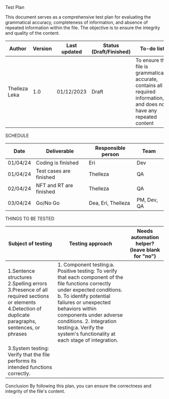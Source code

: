Test Plan 

This document serves as a comprehensive test plan for evaluating the grammatical accuracy, completeness of information, and absence of repeated information within the file. The objective is to ensure the integrity and quality of the content.


| Author | Version |  Last updated | Status (Draft/Finished)   | To-do list | 
|--------------------|--------------|----------------------------|---------------------|-------------------------------------------------------------------------------------------------|
| Thelleza Leka | 1.0 | 01/12/2023 | Draft | To ensure the file is grammatically accurate, contains all required information, and does not have any repeated content| 



SCHEDULE

| Date | Deliverable | Responsible person | Team | 
|----------|--------------|----------------------------|-----------------------------------------|
|01/04/24 | Coding is finished  | Eri | Dev | 
| 01/04/24 | Test cases are finished | Thelleza | QA | 
| 02/04/24 | NFT and RT are finished  | Thelleza | QA | 
| 03/04/24 | Go/No Go  | Dea, Eri, Thelleza  | PM, Dev, QA | 



 THINGS TO BE TESTED 

 | Subject of testing | Testing approach | Needs automation helper? (leave blank for "no") |
 |---------------------|-----------------------|----------------------------------------|
 | 1.Sentence structures 2.Spelling errors 3.Presence of all required sections or elements 4.Detection of duplicate paragraphs, sentences, or phrases | 1. Component testing:a. Positive testing: To verify that each component of the file functions correctly under expected conditions. b. To identify potential failures or unexpected behaviors within components under adverse conditions. 2. Integration testing:a. Verify the system's functionality at each stage of integration.
3.System testing: Verify that the file performs its intended functions correctly.|        |



Conclusion
By following this plan, you can ensure the correctness and integrity of the file's content.